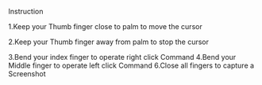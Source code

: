 Instruction

1.Keep your Thumb finger close to palm to move the cursor 


2.Keep your Thumb finger away from palm to stop the cursor 


3.Bend your index finger to operate right click Command 
4.Bend your Middle finger to operate left click Command 
6.Close all fingers to capture a Screenshot 
